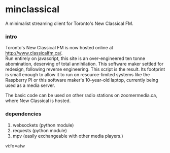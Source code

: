 # minclassical
A minimalist streaming client for Toronto's New Classical FM.

### intro

Toronto's New Classical FM is now hosted online at http://www.classicalfm.ca/.  
Run entirely on javascript, this site is an over-engineered ten tonne 
abomination, deserving of total annihilation. This software maker settled for 
redesign, following reverse engineering. This script is the result. Its 
footprint is small enough to allow it to run on resource-limited systems like 
the Raspberry PI or this software maker's 10-year-old laptop, currently being 
used as a media server.

The basic code can be used on other radio stations on zoomermedia.ca, where 
New Classical is hosted.

### dependencies
1. websockets (python module)
1. requests (python module)
1. mpv (easily exchangeable with other media players.)

 vi:fo=atw
